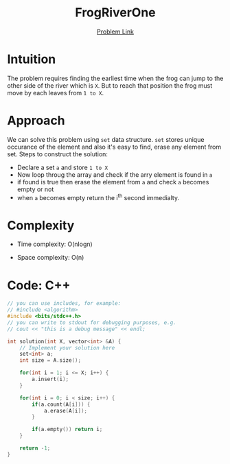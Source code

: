 <h1 align="center">FrogRiverOne</h1>
<p align="center">
<a href="https://app.codility.com/programmers/lessons/4-counting_elements/frog_river_one">Problem Link</a>
</p>

# Intuition

<!-- Describe your first thoughts on how to solve this problem. -->

The problem requires finding the earliest time when the frog can jump to the other side of the river which is `X`. But to reach that position the frog must move by each leaves from `1 to X`.

# Approach

<!-- Describe your approach to solving the problem. -->

We can solve this problem using `set` data structure. `set` stores unique occurance of the element and also it's easy to find, erase any element from set. Steps to construct the solution:

- Declare a set `a` and store `1 to X`
- Now loop throug the array and check if the arry element is found in `a`
- if found is true then erase the element from `a` and check `a` becomes empty or not
- when `a` becomes empty return the i<sup>th</sup> second immedialty.

# Complexity

- Time complexity: O(nlogn)
<!-- Add your time complexity here, e.g. $$O(n)$$ -->

- Space complexity: O(n)
<!-- Add your space complexity here, e.g. $$O(n)$$ -->

# Code: C++

```C++
// you can use includes, for example:
// #include <algorithm>
#include <bits/stdc++.h>
// you can write to stdout for debugging purposes, e.g.
// cout << "this is a debug message" << endl;

int solution(int X, vector<int> &A) {
    // Implement your solution here
    set<int> a;
    int size = A.size();

    for(int i = 1; i <= X; i++) {
        a.insert(i);
    }

    for(int i = 0; i < size; i++) {
        if(a.count(A[i])) {
            a.erase(A[i]);
        }

        if(a.empty()) return i;
    }

    return -1;
}
```
